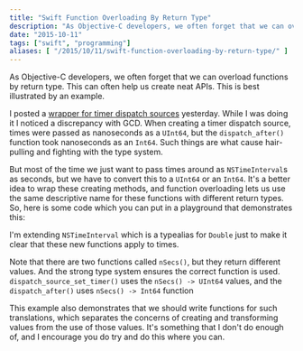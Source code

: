 ```yaml
---
title: "Swift Function Overloading By Return Type"
description: "As Objective-C developers, we often forget that we can overload functions by return type."
date: "2015-10-11"
tags: ["swift", "programming"]
aliases: [ "/2015/10/11/swift-function-overloading-by-return-type/" ]
---
```


As Objective-C developers, we often forget that we can overload functions by
return type. This can often help us create neat APIs. This is best illustrated
by an example.

I posted a
[wrapper for timer dispatch sources](http://abizern.org/2015/10/10/a-swift-repeating-timer/)
yesterday. While I was doing it I noticed a discrepancy with GCD. When creating
a timer dispatch source, times were passed as nanoseconds as a `UInt64`, but the
`dispatch_after()` function took nanoseconds as an `Int64`. Such things are what
cause hair-pulling and fighting with the type system.

But most of the time we just want to pass times around as `NSTimeInterval`s as
seconds, but we have to convert this to a `UInt64` or an `Int64`. It's a better
idea to wrap these creating methods, and function overloading lets us use the
same descriptive name for these functions with different return types. So, here
is some code which you can put in a playground that demonstrates this:

<script src="https://gist.github.com/Abizern/c030bd9674b2ad881b44.js"></script>

I'm extending `NSTimeInterval` which is a typealias for `Double` just to make it
clear that these new functions apply to times.

Note that there are two functions called `nSecs()`, but they return different
values. And the strong type system ensures the correct function is used. `dispatch_source_set_timer()` uses the  `nSecs() -> UInt64` values, and
the `dispatch_after()` uses `nSecs() -> Int64` function

This example also demonstrates that we should write functions for such
translations, which separates the concerns of creating and transforming values
from the use of those values. It's something that I don't do enough of, and I
encourage you do try and do this where you can.

